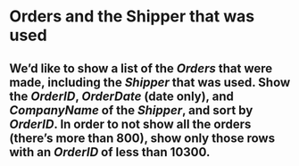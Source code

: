 # Orders and the Shipper that was used

## We’d like to show a list of the *Orders* that were made, including the *Shipper* that was used. Show the *OrderID*, *OrderDate* (date only), and *CompanyName* of the *Shipper*, and sort by *OrderID*. In order to not show all the orders (there’s more than 800), show only those rows with an *OrderID* of less than **10300**.